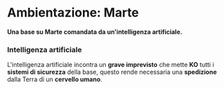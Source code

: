
# Ambientazione: Marte  
**Una base su Marte comandata da un'intelligenza artificiale.**  
### Intelligenza artificiale 
L'intelligenza artificiale incontra un **grave imprevisto** che mette **KO** tutti i **sistemi di sicurezza** della base, questo rende necessaria una **spedizione** dalla Terra di un **cervello umano**.
